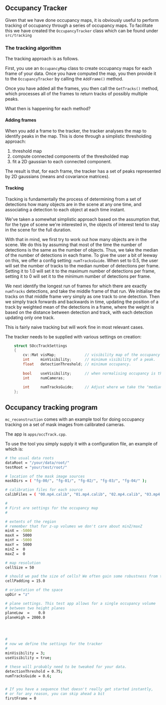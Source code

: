 ## Occupancy Tracker

Given that we have done occupancy maps, it is obviously useful to perform tracking of occupancy through a series of occupancy maps. To facilitate this we have created the `OccupancyTracker` class which can be found under `src/tracking`


### The tracking algorithm

The tracking approach is as follows.

First, you use an `OccupancyMap` class to create occupancy maps for each frame of your data. Once you have computed the map, you then provide it to the `OccupancyTracker` by calling the `AddFrame()` method.

Once you have added all the frames, you then call the `GetTracks()` method, which processes all of the frames to return tracks of possibly multiple peaks.

What then is happening for each method?

#### Adding frames

When you add a frame to the tracker, the tracker analyses the map to identify peaks in the map. This is done through a simplistic thresholding approach:

  1) threshold map
  2) compute connected components of the thresholded map
  3) fit a 2D gaussian to each connected component.

The result is that, for each frame, the tracker has a set of peaks represented by 2D gaussians (means and covariance matrices).

#### Tracking

Tracking is fundamentally the process of determining from a set of detections how many objects are in the scene at any one time, and associating a detection to each object at each time instant.

We've taken a somewhat simplistic approach based on the assumption that, for the type of scene we're interested in, the objects of interest tend to stay in the scene for the full duration.

With that in mind, we first try to work out how many objects are in the scene. We do this by assuming that most of the time the number of detections is the same as the number of objects. Thus, we take the median of the number of detections in each frame. To give the user a bit of leeway on this, we offer a config setting: `numTracksGuide`. When set to 0.5, the user will set the number of tracks to the median number of detections per frame. Setting it to 1.0 will set it to the maximum number of detections per frame, setting it to 0 will set it to the minimum number of detections per frame.

We next identify the longest run of frames for which there are exactly `numTracks` detections, and take the middle frame of that run. We initialise the tracks on that middle frame very simply as one track to one detection. Then we simply track forwards and backwards in time, updating the position of a track by weighted mean of the detections in a frame, where the weight is based on the distance between detection and track, with each detection updating only one track.

This is fairly naive tracking but will work fine in most relevant cases.

The tracker needs to be supplied with various settings on creation:

```cpp
	struct SOccTrackSettings
	{
		cv::Mat visMap;             // visibility map of the occupancy area.
		int     minVisibility;      // minimum visibility of a peak.
		float   detectionThreshold; // minimum occupancy.
		
		bool    useVisibility;      // when normalising occupancy is the computation count/cameras  or count/visibility?
		int     numCameras;
		
		int     numTracksGuide;     // Adjust where we take the "median" from when 'guessing' how many objects there are in a trial.
	};
```

## Occupancy tracking program

`mc_reconstruction` comes with an example tool for doing occupancy tracking on a set of mask images from calibrated cameras.

The app is `apps/occTrack.cpp`.

To use the tool you simply supply it with a configuration file, an example of which is:

```bash
# the usual data roots
dataRoot = "/your/data/root/"
testRoot = "your/test/root/"

# location of the mask image sources
maskDirs = ( "fg-00/", "fg-01/", "fg-02/", "fg-03/", "fg-04/" );

# calibration files for each source
calibFiles = ( "00.mp4.calib", "01.mp4.calib", "02.mp4.calib", "03.mp4.calib", "04.mp4.calib");

#
# First are settings for the occupancy map
#

# extents of the region
# remember that for z-up volumes we don't care about minZ/maxZ
minX = -5000
maxX =  5000
minY = -5000
maxY =  5000
minZ =  0
maxZ =  0

# map resolution
cellSize = 50

# should we pad the size of cells? We often gain some robustness from this.
cellPadding = 15.0

# orientation of the space
upDir = "z"

# plane settings. This test app allows for a single occupancy volume 
# between two height planes
planeLow  =    0.0
planeHigh = 2000.0




#
# now we define the settings for the tracker 
#
minVisibility = 3;
useVisibility = true;

# these will probably need to be tweaked for your data.
detectionThreshold = 0.75;
numTracksGuide = 0.6;


# If you have a sequence that doesn't really get started instantly,
# or for any reason, you can skip ahead a bit
firstFrame = 0

```
